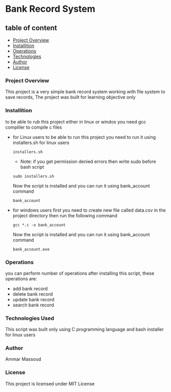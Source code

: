# Bank Record System

## table of content

- [Project Overview](#Project-Overview)
- [Installition](#Installition)
- [Operations](#Operations)
- [Technologies](#Technologies-Used)
- [Author](#Author)
- [License](#License)

### Project Overview

This project is a very simple bank record system working with file system to save records,
The project was built for learning objective only

### Installition

to be able to rub this project either in linux or windos you need gcc compliler to compile c files

- for Linux users
	to be able to run this project you need to run it using installers.sh for linux users
	```
	installers.sh
	```
	* Note: if you get permission denied errors then write sudo before bash script
	```
	sudo installers.sh
	```
	Now the script is installed and you can run it using bank_account command 
	```
	bank_account
	```

- for windows users
	first you need to create new file called data.csv in the project directory
	then run the following command
	```
	gcc *.c -o bank_account
	```
	Now the script is installed and you can run it using bank_account command 
	```
	bank_account.exe
	```

### Operations

you can perform number of operations after installing this script, these operations are:

- add bank record
- delete bank record
- update bank record
- search bank record

### Technologies Used

This script was built only using C programming language and bash installer for linux users

### Author

Ammar Massoud

### License

This project is licensed under MIT License
